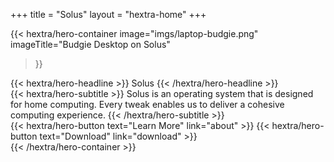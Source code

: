 +++
title = "Solus"
layout = "hextra-home"
+++

{{< hextra/hero-container
  image="imgs/laptop-budgie.png"
  imageTitle="Budgie Desktop on Solus"
>}}
<div class="hx-mt-6 hx-mb-6">
  {{< hextra/hero-headline >}}
  Solus
  {{< /hextra/hero-headline >}}
</div>

<div class="hx-mt-6 hx-mb-6">
  {{< hextra/hero-subtitle >}}
  Solus is an operating system that is designed for home computing.
  Every tweak enables us to deliver a cohesive computing experience.
  {{< /hextra/hero-subtitle >}}
</div>

<div class="hx-mt-6 hx-mb-6">
  {{< hextra/hero-button text="Learn More" link="about" >}}
  {{< hextra/hero-button text="Download" link="download" >}}
</div>
{{< /hextra/hero-container >}}
